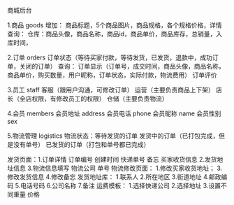 商城后台

1.商品 goods
增加：
商品标题，5个商品图片，商品规格，各个规格价格，详情
查询：
仓库：商品头像，商品名称，商品id，商品单价，商品库存，总销量，入库时间，



2.订单 orders
订单状态（等待买家付款，等待发货，已发货，退款中，成功订单，关闭的订单）
查询：
订单显示（订单号，成交时间，商品头像，商品名称，商品单价，购买数量，用户昵称，订单状态，实际付款，物流费用）
订单评价


3.员工 staff
客服（跟用户沟通，可修改订单）
运营（主要负责商品上下架）
店长（全店权限，有修改员工的权限）
仓储（主要负责物流）


4.会员  members
会员地址  address
会员电话  phone
会员昵称  name
会员性别   sex


5.物流管理 logistics
物流状态：等待发货的订单
         发货中的订单（已打包完成，但是没有单号）
         已发货的订单（打包和单号都已完成）



发货页面：1.订单详情
                订单编号
                创建时间
                快递单号
                备忘
                买家收货信息
        2.发货地址信息
        3.物流信息填写
            物流公司 单号
物流修改页面：
        1.修改买家收货地址；
        3.修改发货信息
        4.修改备忘
发货地址库：
        1.联系人
        2.所在地区
        3.街道地址
        4.邮政编码
        5.电话号码
        6.公司名称
        7.备注
运费模板：
    1.选择快递公司
    2.选择地址
    3.设置不同重量 价格




